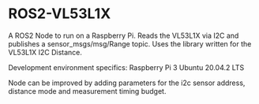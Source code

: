 # ROS2-VL53L1X
A ROS2 Node to run on a Raspberry Pi.  Reads the VL53L1X via I2C and publishes a sensor_msgs/msg/Range topic.  Uses the library written for the VL53L1X I2C Distance.

Development environment specifics:
Raspberry Pi 3
Ubuntu 20.04.2 LTS

Node can be improved by adding parameters for the i2c sensor address, distance mode and measurement timing budget.

